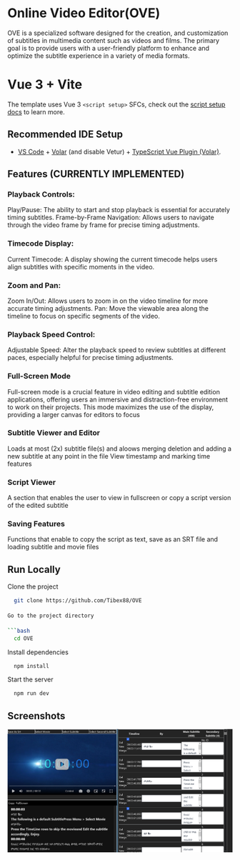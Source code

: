 # Online Video Editor(OVE)

OVE is a specialized software designed for the creation, and customization of subtitles in multimedia content such as videos and films. The primary goal is to provide users with a user-friendly platform to enhance and optimize the subtitle experience in a variety of media formats.


# Vue 3 + Vite

 The template uses Vue 3 `<script setup>` SFCs, check out the [script setup docs](https://v3.vuejs.org/api/sfc-script-setup.html#sfc-script-setup) to learn more.

## Recommended IDE Setup

- [VS Code](https://code.visualstudio.com/) + [Volar](https://marketplace.visualstudio.com/items?itemName=Vue.volar) (and disable Vetur) + [TypeScript Vue Plugin (Volar)](https://marketplace.visualstudio.com/items?itemName=Vue.vscode-typescript-vue-plugin).




## Features (CURRENTLY IMPLEMENTED)

### Playback Controls:

Play/Pause: The ability to start and stop playback is essential for accurately timing subtitles.
Frame-by-Frame Navigation: Allows users to navigate through the video frame by frame for precise timing adjustments.

### Timecode Display:

Current Timecode: A display showing the current timecode helps users align subtitles with specific moments in the video.

### Zoom and Pan:

Zoom In/Out: Allows users to zoom in on the video timeline for more accurate timing adjustments.
Pan: Move the viewable area along the timeline to focus on specific segments of the video.

### Playback Speed Control:

Adjustable Speed: Alter the playback speed to review subtitles at different paces, especially helpful for precise timing adjustments.

### Full-Screen Mode 

Full-screen mode is a crucial feature in video editing and subtitle edition applications, offering users an immersive and distraction-free environment to work on their projects. This mode maximizes the use of the display, providing a larger canvas for editors to focus

### Subtitle Viewer and Editor

Loads at most (2x)  subtitle file(s) and aloows merging deletion and adding a new subtitle at any point in the file
View timestamp and marking time features  


### Script Viewer

A section that enables the user to view in fullscreen or copy a script version of the edited subtitle


### Saving Features

Functions that enable to copy the script as text, save as an SRT file and loading subtitle and movie files

## Run Locally

Clone the project

```bash
  git clone https://github.com/Tibex88/OVE

Go to the project directory

```bash
  cd OVE
```

Install dependencies

```bash
  npm install
```

Start the server

```bash
  npm run dev
```


## Screenshots

![App Screenshot](https://github.com/Tibex88/OVE/blob/main/screenshots/1.png)




